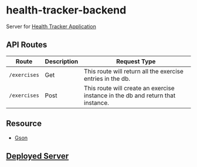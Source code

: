 # health-tracker-backend
Server for [Health Tracker Application](https://github.com/JessLovell/health-tracker) 

## API Routes
Route | Description | Request Type
--- | --- | ----
`/exercises` | Get | This route will return all the exercise entries in the db.
`/exercises` | Post | This route will create an exercise instance in the db and return that instance. 

## Resource
- [Gson](https://github.com/google/gson)

## [Deployed Server](https://stormy-bayou-86086.herokuapp.com/exercises)
